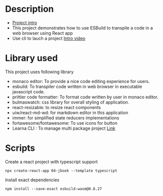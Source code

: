# Description

- [Project intro](https://www.udemy.com/course/react-and-typescript-build-a-portfolio-project/learn/lecture/24209032#content)
- This project demonstrates how to use ESBuild to transpile a code in a web browser using React app
- Use cli to lauch a project [Intro video](https://www.udemy.com/course/react-and-typescript-build-a-portfolio-project/learn/lecture/24627748#content)

# Library used
This project uses following library
- monaco editor: To provide a nice code editing experience for users.
- esbuild: To transpiler code written in web browser in executable javascript code.
- prittier code formatter: To format code written by user in monaco editor.
- bulmaswatch: css library for overall styling of application. 
- react-resizable: to resize react components
- uiw/react-md-wd: for markdown editor in this application
- immer: for simplified state reducers implementations
- fortawesome/fontawesome: To use icons for button
- Learna CLI : To manage multi package project [Link](github.com/lerna/lerna)

# Scripts
Create a react project with typescript support
```shell
npx create-react-app 04-jbook --template typescript
```

Install exact dependencies
```shell
npm install --save-exact esbuild-wasm@0.8.27
```